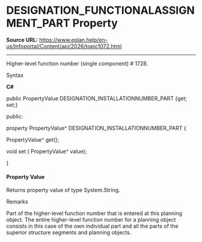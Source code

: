 # DESIGNATION_FUNCTIONALASSIGNMENT_PART Property

**Source URL:** https://www.eplan.help/en-us/Infoportal/Content/api/2026/topic1072.html

---

Higher-level function number (single component) # 1728.

Syntax

**C#**



public PropertyValue DESIGNATION_INSTALLATIONNUMBER_PART {get; set;}

public:

property PropertyValue^ DESIGNATION_INSTALLATIONNUMBER_PART {

   PropertyValue^ get();

   void set (    PropertyValue^ value);

}


#### Property Value

Returns property value of type System.String.

Remarks

Part of the higher-level function number that is entered at this planning object. The entire higher-level function number for a planning object consists in this case of the own individual part and all the parts of the superior structure segments and planning objects.
